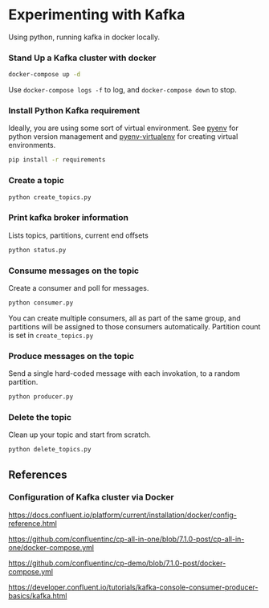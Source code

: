 # Experimenting with Kafka
Using python, running kafka in docker locally.

### Stand Up a Kafka cluster with docker
```sh
docker-compose up -d
```

Use `docker-compose logs -f` to log, and `docker-compose down` to stop.

### Install Python Kafka requirement
Ideally, you are using some sort of virtual environment.
See [pyenv](https://github.com/pyenv/pyenv) for python version management and [pyenv-virtualenv](https://github.com/pyenv/pyenv-virtualenv) for creating virtual environments.

```sh
pip install -r requirements
```

### Create a topic
```sh
python create_topics.py
```

### Print kafka broker information
Lists topics, partitions, current end offsets
```sh
python status.py
```

### Consume messages on the topic
Create a consumer and poll for messages.
```sh
python consumer.py
```

You can create multiple consumers, all as part of the same group, and partitions will be assigned to those consumers automatically.  Partition count is set in `create_topics.py`

### Produce messages on the topic
Send a single hard-coded message with each invokation, to a random partition.
```sh
python producer.py
```

### Delete the topic
Clean up your topic and start from scratch.
```sh
python delete_topics.py
```

## References
### Configuration of Kafka cluster via Docker
https://docs.confluent.io/platform/current/installation/docker/config-reference.html

https://github.com/confluentinc/cp-all-in-one/blob/7.1.0-post/cp-all-in-one/docker-compose.yml

https://github.com/confluentinc/cp-demo/blob/7.1.0-post/docker-compose.yml

https://developer.confluent.io/tutorials/kafka-console-consumer-producer-basics/kafka.html